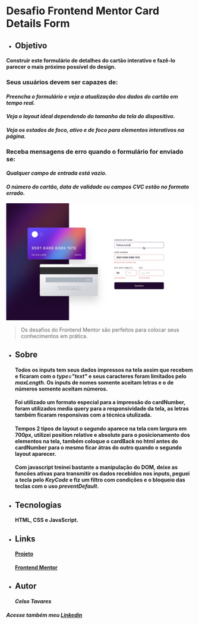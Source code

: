 # Desafio Frontend Mentor Card Details Form

* ## Objetivo
####  Construir este formulário de detalhes do cartão interativo e fazê-lo parecer o mais próximo possível do design.
    
   ### Seus usuários devem ser capazes de:

   #### *Preencha o formulário e veja a atualização dos dados do cartão em tempo real.*
   #### *Veja o layout ideal dependendo do tamanho da tela do dispositivo.*
   #### *Veja os estados de foco, ativo e de foco para elementos interativos na página.*
   
   ### Receba mensagens de erro quando o formulário for enviado se:
   
   #### *Qualquer campo de entrada está vazio.*
   #### *O número do cartão, data de validade ou campos CVC estão no formato errado.*

![Arquivo Original](design/active-states.jpg)
>Os desafios do Frontend Mentor são perfeitos para colocar seus conhecimentos em prática.
* ## Sobre 
    #### Todos os inputs tem seus dados impressos na tela assim que recebem e ficaram com o *type="text"* e seus caracteres foram limitados pelo *maxLength*. Os inputs de nomes somente aceitam letras e o de números somente aceitam números. 
    #### Foi utilizado um formato especial para a impressão do cardNumber, foram utilizados media query para a responsividade da tela, as letras também ficaram responsivas com a técnica utulizada. 
    #### Tempos 2 tipos de layout o segundo aparece na tela com largura em 700px, utilizei position relative e absolute para o posicionamento dos elementos na tela, também coloque o cardBack no html antes do cardNumber para o mesmo ficar átras do outro quando o segundo layout aparecer.
    #### Com javascript treinei bastante a manipulação do DOM, deixe as funcões ativas para transmitir os dados recebidos nos inputs, peguei a tecla pelo *KeyCode* e fiz um filtro com condições e o bloqueio das teclas com o uso *preventDefault*.
* ## Tecnologias
    #### HTML, CSS e JavaScript.
* ## Links
    #### [Projeto](https://celsotavares.github.io/Card-details-form-main/)
    #### [Frontend Mentor](https://www.frontendmentor.io/profile/CelsoTavares)
* ## Autor
    #### *Celso Tavares*
   
#####                                           Acesse também meu [Linkedin](https://www.linkedin.com/in/celsotavaresjunior/)
